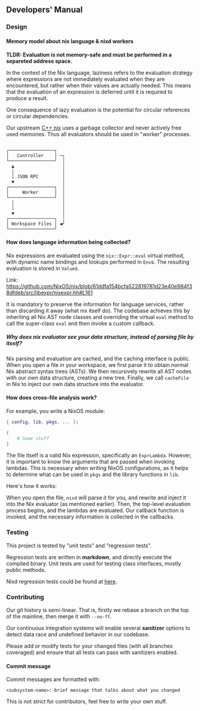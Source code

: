 ## Developers' Manual


### Design

#### Memory model about nix language & nixd workers

**TLDR: Evaluation is not memory-safe and must be performed in a separeted address space.**

In the context of the Nix language, laziness refers to the evaluation strategy where expressions are not immediately evaluated when they are encountered, but rather when their values are actually needed.
This means that the evaluation of an expression is deferred until it is required to produce a result.

One consequence of lazy evaluation is the potential for circular references or circular dependencies.


Our upstream [C++ nix](https://github.com/NixOS/nix) uses a garbage collector and never actively free used memories.
Thus all evaluators should be used in "worker" processes.

<!--
digraph {
    Controller -> Worker [ label = "JSON RPC" dir = "both" ]
    Worker -> "Workspace Files"
    Controller -> "Workspace Files"
}
-->

```

┌─────────────────┐
│   Controller    │ ─┐
└─────────────────┘  │
  ▲                  │
  │                  │
  │ JSON RPC         │
  ▼                  │
┌─────────────────┐  │
│     Worker      │  │
└─────────────────┘  │
  │                  │
  │                  │
  ▼                  │
┌─────────────────┐  │
│ Workspace Files │ ◀┘
└─────────────────┘
```

#### How does language information being collected?

Nix expressions are evaluated using the `nix::Expr::eval` virtual method, with dynamic name bindings and lookups performed in `Env`s.
The resulting evaluation is stored in `Value`s.

Link: https://github.com/NixOS/nix/blob/61ddfa154bcfa522819781d23e40e984f38dfdeb/src/libexpr/nixexpr.hh#L161

It is mandatory to preserve the information for language services, rather than discarding it away (what nix itself do).
The codebase achieves this by inheriting all Nix AST node classes and overriding the virtual `eval` method to call the super-class `eval` and then invoke a custom callback.

##### Why does nix evaluator see your data structure, instead of parsing file by itself?

Nix parsing and evaluation are cached, and the caching interface is public.
When you open a file in your workspace, we first parse it to obtain normal Nix abstract syntax trees (ASTs).
We then recursively rewrite all AST nodes with our own data structure, creating a new tree.
Finally, we call `cacheFile` in Nix to inject our own data structure into the evaluator.


#### How does cross-file analysis work?

For example, you write a NixOS module:

```nix
{ config, lib, pkgs, ... }:

{
    # Some stuff
}
```

The file itself is a valid Nix expression, specifically an `ExprLambda`. However, it is important to know the arguments that are passed when invoking lambdas. This is necessary when writing NixOS configurations, as it helps to determine what can be used in `pkgs` and the library functions in `lib`.

Here's how it works:

When you open the file, `nixd` will parse it for you, and rewrite and inject it into the Nix evaluator (as mentioned earlier). Then, the top-level evaluation process begins, and the lambdas are evaluated. Our callback function is invoked, and the necessary information is collected in the callbacks.


### Testing

This project is tested by "unit tests" and "regression tests".

Regression tests are written in **markdown**, and directly execute the compiled binary.
Unit tests are used for testing class interfaces, mostly public methods.

Nixd regression tests could be found at [here](/tools/nixd/test/).


### Contributing

Our git history is semi-linear.
That is, firstly we rebase a branch on the top of the mainline, then merge it with `--no-ff`.

Our continuous integration systems will enable several **sanitizer** options to detect data race and undefined behavior in our codebase.

Please add or modify tests for your changed files (with all branches coveraged) and ensure that all tests can pass with sanitizers enabled.

#### Commit message

Commit messages are formatted with:

```
<subsystem-name>: brief message that talks about what you changed
```

This is not strict for contributors, feel free to write your own stuff.

